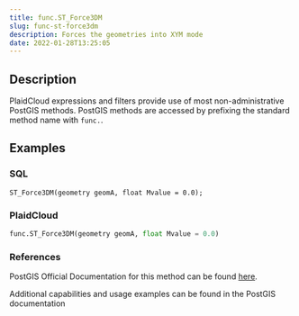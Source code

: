 ```yaml
---
title: func.ST_Force3DM
slug: func-st-force3dm
description: Forces the geometries into XYM mode
date: 2022-01-28T13:25:05
---
```



## Description


PlaidCloud expressions and filters provide use of most non-administrative PostGIS methods. PostGIS methods are accessed by prefixing the standard method name with `func.`.



## Examples


### SQL



```
ST_Force3DM(geometry geomA, float Mvalue = 0.0);
```


### PlaidCloud



```python
func.ST_Force3DM(geometry geomA, float Mvalue = 0.0)
```


### References


PostGIS Official Documentation for this method can be found [here](https://postgis.net/docs/manual-3.1/ST_Force_3DM.html).



Additional capabilities and usage examples can be found in the PostGIS documentation

